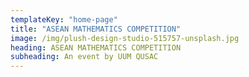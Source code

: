 ```yaml
---
templateKey: "home-page"
title: "ASEAN MATHEMATICS COMPETITION"
image: /img/plush-design-studio-515757-unsplash.jpg
heading: ASEAN MATHEMATICS COMPETITION
subheading: An event by UUM QUSAC
---
```

